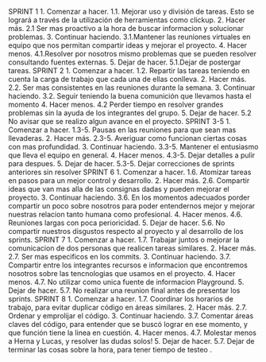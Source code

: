 SPRINT 1
    1. Comenzar a hacer.
        1.1. Mejorar uso y división de tareas. Esto se logrará a través de la utilización de herramientas como clickup.
    2. Hacer más.
        2.1 Ser mas proactivo a la hora de buscar informacion y solucionar problemas.
    3. Continuar haciendo.
        3.1.Mantener las reuniones virtuales en equipo que nos permitan compartir ideas y mejorar el proyecto.
    4. Hacer menos.
        4.1.Resolver por nosotros mismo problemas que se pueden resolver consultando fuentes externas.
    5. Dejar de hacer.
        5.1.Dejar de postergar tareas.
SPRINT 2
    1. Comenzar a hacer.
        1.2. Repartir las tareas teniendo en cuenta la carga de trabajo que cada una de ellas conlleva.
    2. Hacer más.
        2.2. Ser mas consistentes en las reuniones durante la semana.
    3. Continuar haciendo.
        3.2. Seguir teniendo la buena comunición que llevamos hasta el momento
    4. Hacer menos.
        4.2 Perder tiempo en resolver grandes problemas sin la ayuda de los integrantes del grupo.
    5. Dejar de hacer.
        5.2 No avisar que se realizo algun avance en  el proyecto.
SPRINT 3-5
    1. Comenzar a hacer.
        1.3-5. Pausas en las reuniones para que sean mas llevaderas.
    2. Hacer más.
        2.3-5. Averiguar como funcionan ciertas cosas con mas profundidad.
    3. Continuar haciendo.
        3.3-5. Mantener el entusiasmo que lleva el equipo en general.
    4. Hacer menos.
        4.3-5. Dejar detalles a pulir para despues.
    5. Dejar de hacer.
        5.3-5. Dejar correcciones de sprints anteriores sin resolver
SPRINT 6
    1. Comenzar a hacer.
        1.6. Atomizar tareas en pasos para un mejor control y desarrollo.
    2. Hacer más.
        2.6. Compartir ideas que van mas alla de las consignas dadas y pueden mejorar el proyecto.
    3. Continuar haciendo.
        3.6. En los momentos adecuados porder compartir un poco sobre nosotros para poder entendernos mejor y mejorar nuestras relacion tanto humana como profesional.
    4. Hacer menos.
        4.6. Reuniones largas con poca perioricidad.
    5. Dejar de hacer.
        5.6. No compartir nuestros disgustos respecto al proyecto y al desarrollo de los sprints.
SPRINT 7
    1. Comenzar a hacer.
        1.7. Trabajar juntos o mejorar la comunicacion de dos personas que realicen tareas similares.
    2. Hacer más.
        2.7. Ser mas especificos en los commits.
    3. Continuar haciendo.
        3.7. Compartir entre los integrantes recursos e informacion que encontremos nosotros sobre las tencnologias que usamos en el proyecto.
    4. Hacer menos.
        4.7.  No utilizar como unica fuente de informacion Playground.
    5. Dejar de hacer.
        5.7. No realizar una reunion final antes de presentar los sprints.
SPRINT 8
    1. Comenzar a hacer.
        1.7. Coordinar los horarios de trabajo, para evitar duplicar código en áreas similares.
    2. Hacer más.
        2.7. Ordenar y emprolijar el código.
    3. Continuar haciendo.
        3.7. Comentar áreas claves del código, para entender que se buscó lograr en ese momento,
        y que función tiene la linea en cuestión.
    4. Hacer menos.
        4.7.  Molestar menos a Herna y Lucas, y resolver las dudas solos!
    5. Dejar de hacer.
        5.7. Dejar de terminar las cosas sobre la hora, para tener tiempo de testeo .



